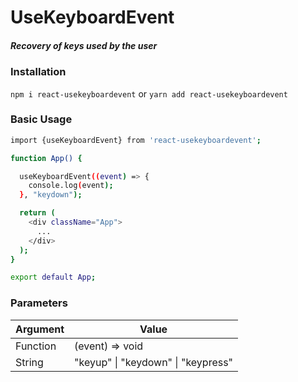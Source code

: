 # UseKeyboardEvent

##### Recovery of keys used by the user

### Installation

```npm i react-usekeyboardevent```
or
```yarn add react-usekeyboardevent```

### Basic Usage

```sh
import {useKeyboardEvent} from 'react-usekeyboardevent';

function App() {

  useKeyboardEvent((event) => {
    console.log(event);
  }, "keydown");

  return (
    <div className="App">
      ...
    </div>
  );
}

export default App;
```

### Parameters

| Argument | Value |
| ------ | ------ |
| Function | (event) => void |
| String | "keyup" \| "keydown" \| "keypress" |
